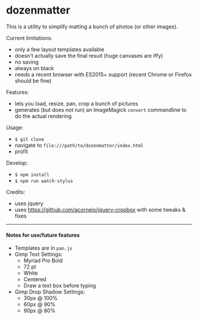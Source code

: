 # dozenmatter
This is a utility to simplify matting a bunch of photos (or other images).

Current limitations:

* only a few layout templates available
* doesn't actually save the final result (huge canvases are iffy)
* no saving
* always on black
* needs a recent browser with ES2015+ support (recent Chrome or Firefox should be fine)

Features:

* lets you load, resize, pan, crop a bunch of pictures
* generates (but does not run) an ImageMagick `convert` commandline to do the actual rendering

Usage:

* `$ git clone`
* navigate to `file:///path/to/dozenmatter/index.html`
* profit

Develop:

* `$ npm install`
* `$ npm run watch-stylus`

Credits:

* uses jquery
* uses https://github.com/acornejo/jquery-cropbox with some tweaks & fixes


---

#### Notes for use/future features

* Templates are in `pan.js`
* Gimp Text Settings:
  * Myriad Pro Bold
  * 72 pt
  * White
  * Centered
  * Draw a text box before typing
* Gimp Drop Shadow Settings:
  * 30px @ 100%
  * 60px @  90%
  * 90px @  80%
